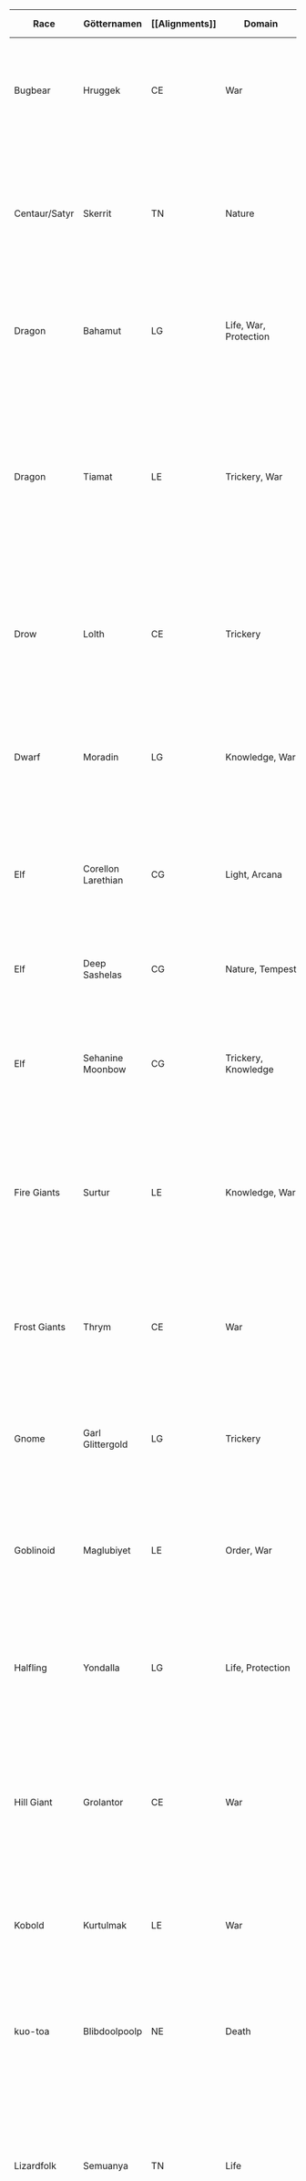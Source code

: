 | Race          | Götternamen         | [[Alignments]] | Domain                | kurze Beschreibung                                                                                                                                                                  | Symbol                                               | Lebensort |
| ------------- | ------------------- | -------------- | --------------------- | ----------------------------------------------------------------------------------------------------------------------------------------------------------------------------------- | ---------------------------------------------------- | --------- |
| Bugbear       | Hruggek             | CE             | War                   | Chaotic evil bugbear god of violence. Extremely simple god of bugbears, he likes combat and he likes his bugbears.                                                                  | Hruggek's symbol is a morning star.                  |           |
| Centaur/Satyr | Skerrit             | TN             | Nature                | True neutral centaur and satyr god of nature. Big centaur who’s all about keeping the balance and keeping nature communities safe.                                                  | Skerrit's symbol is an oak growing from an acorn.    |           |
| Dragon        | Bahamut             | LG             | Life, War, Protection | god of justice and nobility. God of all good dragons and a lot of people who think dragons are cool.                                                                                | Dragon's head, in profile, facing left               |           |
| Dragon        | Tiamat              | LE             | Trickery, War         | Goddess of evil, wealth, greed and vengeance. Pretty much the most iconic D&D deity, this 5-headed dragon is worshipped by evil dragons and people who think evil dragons are cool. | Dragon head with five claw marks                     |           |
| Drow          | Lolth               | CE             | Trickery              | goddess of spiders and lies. The spider queen has a ton of history in D&D and even more spiders, sacrifices, and slaves.                                                            | Lolth's symbol is a spider.                          |           |
| Dwarf         | Moradin             | LG             | Knowledge, War        | god of creation. Creator of the dwarves, everything you know about dwarves is true for Moradin ten times over.                                                                      | flaming hammer and anvil.                            |           |
| Elf           | Corellon Larethian  | CG             | Light, Arcana         | good elf deity of art and magic. Creator of all elves, practically a “Mary Sue” of good elf qualities.                                                                              | a quarter moon, or sunburst.                         |           |
| Elf           | Deep Sashelas       | CG             | Nature, Tempest       | Chaotic good elf god of the sea. Maker of sea elves and all things pretty under the water.                                                                                          | dolphin                                              |           |
| Elf           | Sehanine Moonbow    | CG             | Trickery, Knowledge   | goddess of the moon. Like the other moon goddess but far less interesting and with more elf imagery.                                                                                | crescent moon.                                       |           |
| Fire Giants   | Surtur              | LE             | Knowledge, War        | Lawful evil god of fire giants and craft. Big old fire giant who loves the “purifying fire” and wants to arm his people for “the fight at the end of the world”.                    | Surtr's symbol is a flaming sword.                   |           |
| Frost Giants  | Thrym               | CE             | War                   | Chaotic evil god of frost giants and strength. Big aloof ice giant who only respects strength and doesn’t give a damn.                                                              | white double-bladed axe.                             |           |
| Gnome         | Garl Glittergold    | LG             | Trickery              | Lawful good gnome god of trickery and wiles. Gnome prankster god, but genuinely funny and not mean spirited.                                                                        | a gold nugget.                                       |           |
| Goblinoid     | Maglubiyet          | LE             | Order, War            | Lawful evil goblinoid god of war. Chop chop, Maglubiyet loves chopping off heads for sacrifices and little else.                                                                    | Maglubiyet's symbol is a bloody axe.                 |           |
| Halfling      | Yondalla            | LG             | Life, Protection      | Goddess of fertility and protection. Creator of the halflings and is super protective of them, feels responsible for them.                                                          | a shield.                                            |           |
| Hill Giant    | Grolantor           | CE             | War                   | Chaotic evil hill giant god of war. If you’re attacked by giants, Grolantor is often the reason why, he’s painfully dumb and hates non-giants.                                      | Grolantor's symbol is a wooden club.                 |           |
| Kobold        | Kurtulmak           | LE             | War                   | Lawful evil kobold god of war and mining. Creator of the kobolds and hater of gnomes.                                                                                               | Kurtulmak's symbol is a gnome skull.                 |           |
| kuo-toa       | Blibdoolpoolp       | NE             | Death                 | Neutral evil kuo-toa goddess. Big lady with a lobster head, created by the literal insane power of the Kuo-toa.                                                                     | a lobster head in profile.                           |           |
| Lizardfolk    | Semuanya            | TN             | Life                  | True neutral lizardfolk deity of survival. Big lizardman who’s almost stupidly neutral, he only mildly prefers that the lizardmen live rather than die.                             | Semuanya's symbol is an egg.                         |           |
| merfolk       | Eadro               | NN             | Nature, Tempest       | True neutral merfolk deity of the sea. Maker of the merfolk and the locathah and pretty much only concerned with keeping them safe.                                                 | a spiral design.                                     |           |
| Orc/Half-Orc  | Gruumsh             | CE             | Tempest, War          | god of storms and war, destruction. Orcish motivation for a lot of orc ways, especially hating elves.                                                                               | Gruumsh's symbol is an unblinking eye.               |           |
| Sahuagin      | Sekolah             | LE             | Nature, Tempest       | Lawful evil sahuagin god of the hunt.  Basically, just a gigantic magical shark, he loves seeing the bloodlust in his little sahuagin minions though.<br>                           | Sekolah's symbol is a shark.                         |           |
| Stone Giants  | Skoraeus Stonebones | TN             | Knowledge             | True neutral god of stone giants and art. Great big stone giant who believes that all stone belongs to the giants, which naturally causes some conflicts.                           | Skoraeus Stonebones' symbol is a stalactite.         |           |
| Troglodyte    | Laogzed             | CE             | Death                 | Chaotic evil troglodyte god of hunger. Just a big hungry rotting lizard, his only literal motivation is hunger.                                                                     | Laogzed's symbol is an image of the lizard/toad god. |           |
| Wood Elf      | Rillifane Rallathil | CG             | Nature                | Chaotic good wood elf god of nature. Basically, the world tree smashed together with that magic tree from “Avatar”.                                                                 | Rillifane Rallathil's symbol is an oak tree.         |           |
| Githyanki     | Vlaakith            |                |                       |                                                                                                                                                                                     |                                                      |           |
